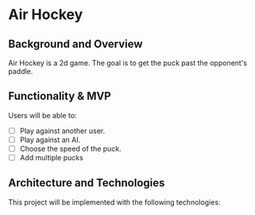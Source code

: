 # Air Hockey

## Background and Overview

Air Hockey is a 2d game. The goal is to get the puck past the opponent's paddle.

## Functionality & MVP

Users will be able to:
 - [ ] Play against another user.
 - [ ] Play against an AI.
 - [ ] Choose the speed of the puck.
 - [ ] Add multiple pucks

 ## Architecture and Technologies

 This project will be implemented with the following technologies:
